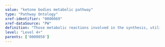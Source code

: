 ```yaml
---
value: "ketone bodies metabolic pathway"
type: "Pathway Ontology"
xref-identifier: "0000069"
xref-dataSource: "PW"
definition: "Those metabolic reactions involved in the synthesis, utilization or degradation of ketone bodies. The chemicals acetoacetate, acetone and beta-hydroxybutyrate are collectively known as ketone bodies, although only the first two are ketones. They provide fuel for heart and skeletal muscle and for the brain during starvation. Excessive accumulation of these acidic chemicals leads to dangerous diabetic conditions known as ketoacidosis.|The definition was compiled using the information from a number of biological/medical dictionaries available at OneLook"
level: "Level 4+"
parents: ['0000058']
---
```

